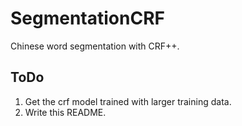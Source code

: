# SegmentationCRF

Chinese word segmentation with CRF++.

## ToDo

1. Get the crf model trained with larger training data.
2. Write this README.
